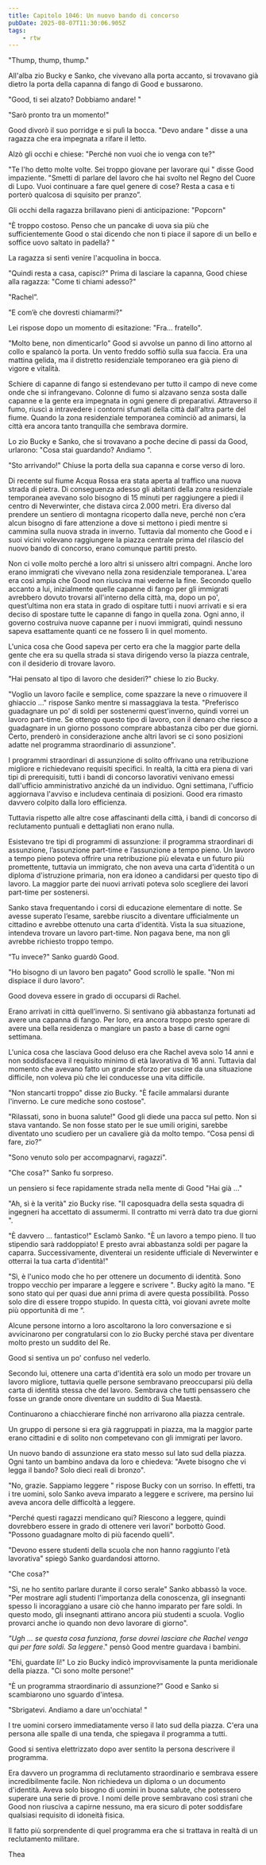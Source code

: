 ```yaml
---
title: Capitolo 1046: Un nuovo bando di concorso
pubDate: 2025-08-07T11:30:06.905Z
tags:
    - rtw
---
```



"Thump, thump, thump."


All'alba zio Bucky e Sanko, che vivevano alla porta accanto, si trovavano già dietro la porta della capanna di fango di Good e bussarono.


"Good, ti sei alzato? Dobbiamo andare! "


"Sarò pronto tra un momento!"


Good divorò il suo porridge e si pulì la bocca. "Devo andare " disse a una ragazza che era impegnata a rifare il letto.


Alzò gli occhi e chiese: "Perché non vuoi che io venga con te?"


"Te l'ho detto molte volte. Sei troppo giovane per lavorare qui " disse Good impaziente. "Smetti di parlare del lavoro che hai svolto nel Regno del Cuore di Lupo. Vuoi continuare a fare quel genere di cose? Resta a casa e ti porterò qualcosa di squisito per pranzo”.


Gli occhi della ragazza brillavano pieni di anticipazione: "Popcorn"


"È troppo costoso. Penso che un pancake di uova sia più che sufficientemente Good o stai dicendo che non ti piace il sapore di un bello e soffice uovo saltato in padella? "


La ragazza si sentì venire l'acquolina in bocca.


"Quindi resta a casa, capisci?" Prima di lasciare la capanna, Good chiese alla ragazza: "Come ti chiami adesso?"


"Rachel”.


"E com’è che dovresti chiamarmi?"


Lei rispose dopo un momento di esitazione: "Fra… fratello".


"Molto bene, non dimenticarlo" Good si avvolse un panno di lino attorno al collo e spalancò la porta. Un vento freddo soffiò sulla sua faccia. Era una mattina gelida, ma il distretto residenziale temporaneo era già pieno di vigore e vitalità.


Schiere di capanne di fango si estendevano per tutto il campo di neve come onde che si infrangevano. Colonne di fumo si alzavano senza sosta dalle capanne e la gente era impegnata in ogni genere di preparativi. Attraverso il fumo, riuscì a intravedere i contorni sfumati della città dall'altra parte del fiume. Quando la zona residenziale temporanea cominciò ad animarsi, la città era ancora tanto tranquilla che sembrava dormire.


Lo zio Bucky e Sanko, che si trovavano a poche decine di passi da Good, urlarono: "Cosa stai guardando? Andiamo “.


"Sto arrivando!" Chiuse la porta della sua capanna e corse verso di loro.


Di recente sul fiume Acqua Rossa era stata aperta al traffico una nuova strada di pietra. Di conseguenza adesso gli abitanti della zona residenziale temporanea avevano solo bisogno di 15 minuti per raggiungere a piedi il centro di Neverwinter, che distava circa 2.000 metri. Era diverso dal prendere un sentiero di montagna ricoperto dalla neve, perché non c’era alcun bisogno di fare attenzione a dove si mettono i piedi mentre si cammina sulla nuova strada in inverno. Tuttavia dal momento che Good e i suoi vicini volevano raggiungere la piazza centrale prima del rilascio del nuovo bando di concorso, erano comunque partiti presto.


Non ci volle molto perché a loro altri si unissero altri compagni. Anche loro erano immigrati che vivevano nella zona residenziale temporanea. L'area era così ampia che Good non riusciva mai vederne la fine. Secondo quello accanto a lui, inizialmente quelle capanne di fango per gli immigrati avrebbero dovuto trovarsi all'interno della città, ma, dopo un po', quest’ultima non era stata in grado di ospitare tutti i nuovi arrivati e si era deciso di spostare tutte le capanne di fango in quella zona. Ogni anno, il governo costruiva nuove capanne per i nuovi immigrati, quindi nessuno sapeva esattamente quanti ce ne fossero lì in quel momento.


L'unica cosa che Good sapeva per certo era che la maggior parte della gente che era su quella strada si stava dirigendo verso la piazza centrale, con il desiderio di trovare lavoro.


"Hai pensato al tipo di lavoro che desideri?" chiese lo zio Bucky.


"Voglio un lavoro facile e semplice, come spazzare la neve o rimuovere il ghiaccio ..." rispose Sanko mentre si massaggiava la testa. "Preferisco guadagnare un po' di soldi per sostenermi quest'inverno, quindi vorrei un lavoro part-time. Se ottengo questo tipo di lavoro,  con il denaro che riesco a guadagnare in un giorno possono comprare abbastanza cibo per due giorni. Certo, prenderò in considerazione anche altri lavori se ci sono posizioni adatte nel programma straordinario di assunzione".


I programmi straordinari di assunzione di solito offrivano una retribuzione migliore e richiedevano requisiti specifici. In realtà, la città era piena di vari tipi di prerequisiti, tutti i bandi di concorso lavorativi venivano emessi dall'ufficio amministrativo anziché da un individuo. Ogni settimana, l'ufficio aggiornava l'avviso e includeva centinaia di posizioni. Good era rimasto davvero colpito dalla loro efficienza.


Tuttavia rispetto alle altre cose affascinanti della città, i bandi di concorso di reclutamento puntuali e dettagliati non erano nulla.


Esistevano tre tipi di programmi di assunzione: il programma straordinari di assunzione, l’assunzione part-time e l’assunzione a tempo pieno. Un lavoro a tempo pieno poteva offrire una retribuzione più elevata e un futuro più promettente, tuttavia un immigrato, che non aveva una carta d'identità o un diploma d'istruzione primaria, non era idoneo a candidarsi per questo tipo di lavoro. La maggior parte dei nuovi arrivati poteva solo scegliere dei lavori part-time per sostenersi.


Sanko stava frequentando i corsi di educazione elementare di notte. Se avesse superato l’esame, sarebbe riuscito a diventare ufficialmente un cittadino e avrebbe ottenuto una carta d'identità. Vista la sua situazione, intendeva trovare un lavoro part-time. Non pagava bene, ma non gli avrebbe richiesto troppo tempo.


“Tu invece?"  Sanko guardò Good.


"Ho bisogno di un lavoro ben pagato" Good scrollò le spalle. "Non mi dispiace il duro lavoro".


Good doveva essere in grado di occuparsi di Rachel.


Erano arrivati in città quell’inverno. Si sentivano già abbastanza fortunati ad avere una capanna di fango. Per loro, era ancora troppo presto sperare di avere una bella residenza o mangiare un pasto a base di carne ogni settimana.


L'unica cosa che lasciava Good deluso era che Rachel aveva solo 14 anni e non soddisfaceva il requisito minimo di età lavorativa di 16 anni. Tuttavia dal momento che avevano fatto un grande sforzo per uscire da una situazione difficile, non voleva più che lei conducesse una vita difficile.


"Non stancarti troppo" disse zio Bucky. "È facile ammalarsi durante l'inverno. Le cure mediche sono costose".


"Rilassati, sono in buona salute!" Good gli diede una pacca sul petto. Non si stava vantando. Se non fosse stato per le sue umili origini, sarebbe diventato uno scudiero per un cavaliere già da molto tempo. “Cosa pensi di fare, zio?”


"Sono venuto solo per accompagnarvi, ragazzi".


"Che cosa?"  Sanko fu sorpreso.


un pensiero si fece rapidamente strada nella mente di Good "Hai già ..."


"Ah, sì è la verità" zio Bucky rise. "Il caposquadra della sesta squadra di ingegneri ha accettato di assumermi. Il contratto mi verrà dato tra due giorni ".


"È davvero ... fantastico!" Esclamò Sanko. "È un lavoro a tempo pieno. Il tuo stipendio sarà raddoppiato! E presto avrai abbastanza soldi per pagare la caparra. Successivamente, diventerai un residente ufficiale di Neverwinter e otterrai la tua carta d'identità!"


"Sì, è l'unico modo che ho per ottenere un documento di identità. Sono troppo vecchio per imparare a leggere e scrivere ". Bucky agitò la mano. "E sono stato qui per quasi due anni prima di avere questa possibilità. Posso solo dire di essere troppo stupido. In questa città, voi giovani avrete molte più opportunità di me “.


Alcune persone intorno a loro ascoltarono la loro conversazione e si avvicinarono per congratularsi con lo zio Bucky perché stava per diventare molto presto un suddito del Re.


Good si sentiva un po' confuso nel vederlo.


Secondo lui, ottenere una carta d'identità era solo un modo per trovare un lavoro migliore, tuttavia quelle persone sembravano preoccuparsi più della carta di identità stessa che del lavoro. Sembrava che tutti pensassero che fosse un grande onore diventare un suddito di Sua Maestà.


Continuarono a chiacchierare finché non arrivarono alla piazza centrale.


Un gruppo di persone si era già raggruppati in piazza, ma la maggior parte erano cittadini e di solito non competevano con gli immigrati per lavoro.


Un nuovo bando di assunzione era stato messo sul lato sud della piazza. Ogni tanto un bambino andava da loro e chiedeva: "Avete bisogno che vi legga il bando? Solo dieci reali di bronzo".


"No, grazie. Sappiamo leggere " rispose Bucky con un sorriso. In effetti, tra i tre uomini, solo Sanko aveva imparato a leggere e scrivere, ma persino lui aveva ancora delle difficoltà a leggere.


"Perché questi ragazzi mendicano qui? Riescono a leggere, quindi dovrebbero essere in grado di ottenere veri lavori" borbottò Good. "Possono guadagnare molto di più facendo quelli".


"Devono essere studenti della scuola che non hanno raggiunto l'età lavorativa" spiegò Sanko guardandosi attorno.


"Che cosa?"


"Sì, ne ho sentito parlare durante il corso serale" Sanko abbassò la voce. "Per mostrare agli studenti l'importanza della conoscenza, gli insegnanti spesso li incoraggiano a usare ciò che hanno imparato per fare soldi. In questo modo, gli insegnanti attirano ancora più studenti a scuola. Voglio provarci anche io quando non devo lavorare di giorno".


<em> "Ugh ... se questa cosa funziona, forse dovrei lasciare che Rachel venga qui per fare soldi. Sa leggere</em>." pensò Good mentre guardava i bambini.


"Ehi, guardate lì!" Lo zio Bucky indicò improvvisamente la punta meridionale della piazza. "Ci sono molte persone!"


"È un programma straordinario di assunzione?" Good e Sanko si scambiarono uno sguardo d'intesa.


"Sbrigatevi. Andiamo a dare un'occhiata! "


I tre uomini corsero immediatamente verso il lato sud della piazza. C'era una persona alle spalle di una tenda, che spiegava il programma a tutti.


Good si sentiva elettrizzato dopo aver sentito la persona descrivere il programma.


Era davvero un programma di reclutamento straordinario e sembrava essere incredibilmente facile. Non richiedeva un diploma o un documento d'identità. Aveva solo bisogno di uomini in buona salute, che potessero superare una serie di prove. I nomi delle prove sembravano così strani che Good non riusciva a capirne nessuno, ma era sicuro di poter soddisfare qualsiasi requisito di idoneità fisica.


Il fatto più sorprendente di quel programma era che si trattava in realtà di un reclutamento militare.




Thea                                 




                                



